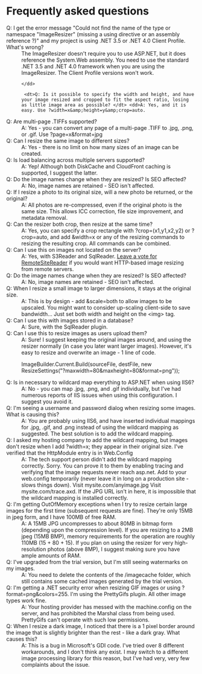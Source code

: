 # Frequently asked questions

<dl class="faq">
	<dt>Q: I get the error message "Could not find the name of the type or namespace "ImageResizer" (missing a using directive or an assembly reference ?)" and my project is using .NET 3.5 or .NET 4.0 Client Profile. What's wrong?</dt> <dd>The ImageResizer doesn't require you to use ASP.NET, but it does reference the System.Web assembly. You need to use the standard .NET 3.5 and .NET 4.0 framework when you are using the ImageResizer. The Client Profile versions won't work.


	</dd>
	
	 <dt>Q: Is it possible to specify the width and height, and have your image resized and cropped to fit the aspect ratio, losing as little image area as possible? </dt> <dd>A: Yes, and it is easy. Use ?width=x&amp;height=y&amp;crop=auto.


</dd> <dt>Q: Are multi-page .TIFFs supported? </dt> <dd>A: Yes - you can convert any page of a multi-page .TIFF to .jpg, .png, or .gif. Use ?page=x&amp;format=jpg

</dd> <dt>Q: Can I resize the same image to different sizes? </dt> <dd>A: Yes - there is no limit on how many sizes of an image can be created.

</dd> <dt>Q: Is load balancing across multiple servers supported? </dt> <dd>A: Yep! Although both DiskCache and CloudFront caching is supported, I suggest the latter. 

</dd> <dt>Q: Do the image names change when they are resized? Is SEO affected? </dt> <dd>A: No, image names are retained - SEO isn't affected.

</dd> <dt>Q: If I resize a photo to its original size, will a new photo be returned, or the original? </dt> <dd>A: All photos are re-compressed, even if the original photo is the same size. This allows ICC correction, file size improvement, and metadata removal.

</dd> <dt>Q: Can the resizer both crop, then resize at the same time? </dt> <dd>A: Yes, you can specify a crop rectangle with ?crop=(x1,y1,x2,y2) or ?crop=auto, and add &amp;width=x or any of the resizing commands to resizing the resulting crop.
All commands can be combined.

</dd> <dt>Q: Can I use this on images not located on the server? </dt> <dd>A: Yes, with S3Reader and SqlReader. <a href="http://resizer.uservoice.com/forums/108373-image-resizer-v3/suggestions/1876777-create-the-remotesitereader-plugin">Leave a vote for RemoteSiteReader</a> if you would want HTTP-based image resizing from remote servers.
	
</dd> <dt>Q: Do the image names change when they are resized? Is SEO affected? </dt> <dd>A: No, image names are retained - SEO isn't affected.

</dd> <dt>Q: When I resize a small image to larger dimensions, it stays at the original size. </dt> <dd>A: This is by design - add &amp;scale=both to allow images to be upscaled. You might want to consider up-scaling client-side to save bandwidth... Just set both width and height on the &lt;img&gt; tag.

</dd> <dt>Q: Can I use this with images stored in a database? </dt> <dd>A: Sure, with the SqlReader plugin. 

</dd> <dt>Q: Can I use this to resize images as users upload them? </dt> <dd>A: Sure! I suggest keeping the original images around, and using the resizer normally (in case you later want larger images).
However, it's easy to resize and overwrite an image - 1 line of code.

ImageBuilder.Current.Build(sourceFile, destFile, new ResizeSettings("?maxwidth=80&amp;maxheight=80&amp;format=png"));

</dd> <dt>Q: Is in necessary to wildcard map everything to ASP.NET when using IIS6? </dt> <dd>A: No - you can map .jpg, .png, and .gif individually, but I've had numerous reports of IIS issues when using this configuration. I suggest you avoid it.

</dd> <dt>Q: I'm seeing a username and password dialog when resizing some images. What is causing this? </dt> <dd>A: You are probably using IIS6, and have inserted individual mappings for .jpg, .gif, and .png instead of using the wildcard mapping as suggested.
The best solution is to add the wildcard mapping.

</dd> <dt>Q: I asked my hosting company to add the wildcard mapping, but images don't resize when I add ?width=x; they appear in their original size. I've verified that the HttpModule entry is in Web.Config </dt> <dd>A: The tech support person didn't add the wildcard mapping correctly. Sorry. You can prove it to them by enabling tracing and verifying that the
image requests never reach asp.net.
Add
to your web.config temporarily (never leave it in long on a production site - slows things down).
Visit mysite.com/anyimage.jpg
Visit mysite.com/trace.axd. If the JPG URL isn't in here, it is impossible that the wildcard mapping is installed correctly.

</dd> <dt>Q: I'm getting OutOfMemory exceptions when I try to resize certain large images for the first time (subsequent requests are fine). They're only 15MB in jpeg form, and I have 100MB of free RAM. </dt> <dd>A:
A 15MB JPG uncompresses to about 80MB in bitmap form (depending upon the compression level). If you are resizing to a 2MB jpeg (15MB BMP), memory requirements for the
operation are roughly 110MB (15 + 80 + 15). If you plan on using the resizer for very high-resolution photos (above 8MP), I suggest making sure you have ample amounts of RAM.

</dd> <dt>Q: I've upgraded from the trial version, but I'm still seeing watermarks on my images. </dt> <dd>A: You need to delete the contents of the /imagecache folder, which still contains some cached images generated by the trial version.

</dd> <dt>Q: I'm getting a .NET security error when resizing GIF images  or using ?format=png&amp;colors=255. I'm using the PrettyGifs plugin. All other image types work fine.

</dt> <dd>A: Your hosting provider has messed with the machine.config on the server, and
has prohibited the Marshal class from being used. PrettyGifs can't operate with such low permissions. 


</dd> <dt>Q: When I resize a dark image, I noticed that there is a 1 pixel border around the image that is slightly brighter than the rest - like a dark gray. What causes this? </dt> <dd>A: This is a bug in Microsoft's GDI code. I've tried over 8 different workarounds, and I don't think any exist.
I may switch to a different image processing library for this reason, but I've had very, very few complaints about the issue.


</dd> </dl>